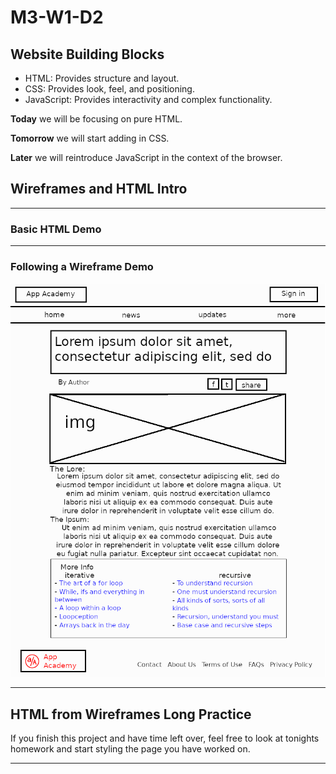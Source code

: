 # M3-W1-D2

## Website Building Blocks

- HTML: Provides structure and layout.
- CSS: Provides look, feel, and positioning.
- JavaScript: Provides interactivity and complex functionality.

**Today** we will be focusing on pure HTML.

**Tomorrow** we will start adding in CSS.

**Later** we will reintroduce JavaScript in the context of the browser.

## Wireframes and HTML Intro

---

### Basic HTML Demo

---

### Following a Wireframe Demo

![wireframe](./practice-wireframe.png)

---

## HTML from Wireframes Long Practice

If you finish this project and have time left over, feel free to look at
tonights homework and start styling the page you have worked on.

---
